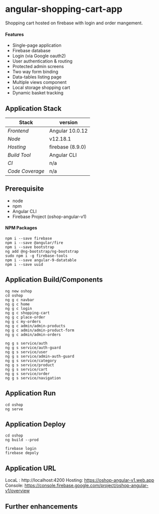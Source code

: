 # angular-shopping-cart-app
Shopping cart hosted on firebase with login and order mangement.

#### Features 
- Single-page application 
- Firebase database 
- Login (via Google oauth2)
- User authentication & routing 
- Protected admin screens
- Two way form binding
- Data-tables listing page 
- Multiple views component
- Local storage shopping cart
- Dynamic basket tracking

## 

## Application Stack

Stack  | version |
--- | --- |  
*Frontend* | Angular 10.0.12
*Node* | v12.18.1
*Hosting* | firebase (8.9.0)
*Build Tool* | Angular CLI
*CI* | n/a 
*Code Coverage* | n/a

## Prerequisite 
- node
- npm
- Angular CLI
- Firebase Project (oshop-angular-v1)

#### NPM Packages
```
npm i --save firebase
npm i --save @angular/fire
npm i --save bootstrap
ng add @ng-bootstrap/ng-bootstrap
sudo npm i -g firebase-tools
npm i --save angular-9-datatable
npm i --save uuid
```

## Application Build/Components 
```
ng new oshop
cd oshop
ng g c navbar
ng g c home
ng g c login
ng g c shopping-cart
ng g c place-order
ng g c my-orders
ng g c admin/admin-products
ng g c admin/admin-product-form
ng g c admin/admin-orders

ng g s service/auth
ng g s service/auth-guard
ng g s service/user
ng g s service/admin-auth-guard
ng g s service/category
ng g s service/product
ng g s service/cart
ng g s service/order
ng g s service/navigation
```

## Application Run
```
cd oshop 
ng serve
```

## Application Deploy
```
cd oshop
ng build --prod

firebase login
firebase depoly
```


## Application URL
LocaL : http://localhost:4200
Hosting: https://oshop-angular-v1.web.app
Console: https://console.firebase.google.com/project/oshop-angular-v1/overview

## Further enhancements 
